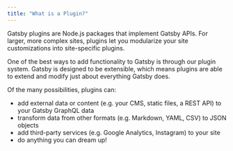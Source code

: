 ```yaml
---
title: "What is a Plugin?"
---
```


Gatsby plugins are Node.js packages that implement Gatsby APIs. For larger, more complex sites, plugins let you modularize your site customizations into site-specific plugins.

One of the best ways to add functionality to Gatsby is through our plugin system. Gatsby is designed to be extensible, which means plugins are able to extend and modify just about everything Gatsby does.

Of the many possibilities, plugins can:

- add external data or content (e.g. your CMS, static files, a REST API) to your Gatsby GraphQL data
- transform data from other formats (e.g. Markdown, YAML, CSV) to JSON objects
- add third-party services (e.g. Google Analytics, Instagram) to your site
- do anything you can dream up!